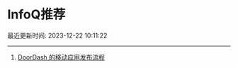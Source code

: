 # InfoQ推荐

最近更新时间: 2023-12-22 10:11:22

--- 
1. [DoorDash 的移动应用发布流程](https://www.infoq.cn/article/UiWCX8hE6wtOgx258xER) 
